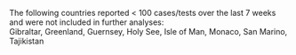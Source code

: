 The following countries reported < 100 cases/tests over the last 7 weeks and were not included in further analyses:<br>Gibraltar, Greenland, Guernsey, Holy See, Isle of Man, Monaco, San Marino, Tajikistan
<br>
